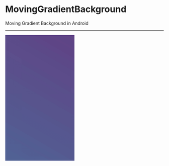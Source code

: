 # MovingGradientBackground
Moving Gradient Background in Android

<hr />
<img width="220px" height="400px" src="https://raw.githubusercontent.com/ErIMRANALAM/MovingGradientBackground/master/Moving_Gradient_Background_in_Android.gif" />
